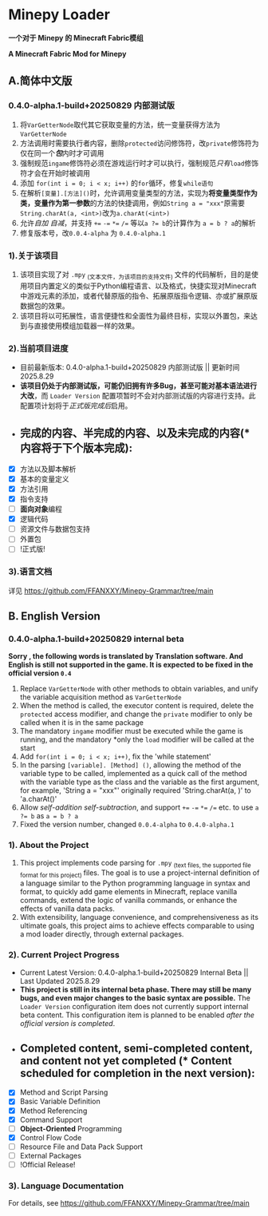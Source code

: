 # Minepy Loader

**一个对于 Minepy 的 Minecraft Fabric模组**  
   
**A Minecraft Fabric Mod for Minepy**

## A.简体中文版

### 0.4.0-alpha.1-build+20250829 内部测试版

  1. 将`VarGetterNode`取代其它获取变量的方法，统一变量获得方法为`VarGetterNode`
  2. 方法调用时需要执行者内容，删除`protected`访问修饰符，改`private`修饰符为仅在同一个***包***内时才可调用
  3. 强制规范`ingame`修饰符必须在游戏运行时才可以执行，强制规范*只有*`load`修饰符才会在开始时被调用
  4. 添加 `for(int i = 0; i < x; i++)` 的`for`循环，修复`while语句`
  5. 在解析`[变量].[方法]()`时，允许调用变量类型的方法，实现为**将变量类型作为类，变量作为第一参数**的方法的快捷调用，例如`String a = "xxx"`原需要`String.charAt(a, <int>)`改为`a.charAt(<int>)`
  6. 允许*自加* *自减*，并支持 `+=` `-=` `*=` `/=` 等以`a ?= b`的计算作为 `a = b ? a`的解析
  7. 修复版本号，改`0.0.4-alpha` 为 `0.4.0-alpha.1`

### 1).关于该项目
  1. 该项目实现了对 `.mpy` <sub> (文本文件，为该项目的支持文件) </sub> 文件的代码解析，目的是使用项目内置定义的类似于Python编程语言、以及格式，快捷实现对Minecraft中游戏元素的添加，或者代替原版的指令、拓展原版指令逻辑、亦或扩展原版数据包的效果。
  2. 该项目将以可拓展性，语言便捷性和全面性为最终目标，实现以外置包，来达到与直接使用模组加载器一样的效果。

### 2).当前项目进度
  - 目前最新版本: 0.4.0-alpha.1-build+20250829 内部测试版 || 更新时间 2025.8.29 
  - __该项目仍处于内部测试版，可能仍旧拥有许多Bug，甚至可能对基本语法进行大改__，而 `Loader Version` 配置项暂时不会对内部测试版的内容进行支持。此配置项计划将于*正式版完成后*启用。
  - 完成的内容、半完成的内容、以及未完成的内容(* 内容将于下个版本完成):
    -----------------------------------
  - [x] 方法以及脚本解析
  - [x] 基本的变量定义
  - [x] 方法引用
  - [x] 指令支持
  - [ ] **面向对象**编程
  - [x] 逻辑代码
  - [ ] 资源文件与数据包支持
  - [ ] 外置包
  - [ ] !正式版!
### 3).语言文档  
   详见 https://github.com/FFANXXY/Minepy-Grammar/tree/main


## B. English Version

### 0.4.0-alpha.1-build+20250829 internal beta

**Sorry , the following words is translated by Translation software. And English is still not supported in the game.
        It is expected to be fixed in the official version `0.4`**

  1. Replace `VarGetterNode` with other methods to obtain variables, and unify the variable acquisition method as `VarGetterNode`
  2. When the method is called, the executor content is required, delete the `protected` access modifier, and change the `private` modifier to only be called when it is in the same package
  3. The mandatory `ingame` modifier must be executed while the game is running, and the mandatory *only the `load` modifier will be called at the start
  4. Add `for(int i = 0; i < x; i++)`, fix the 'while statement'
  5. In the parsing `[variable]. [Method] ()`, allowing the method of the variable type to be called, implemented as a quick call of the method with the variable type as the class and the variable as the first argument, for example, 'String a = "xxx"' originally required 'String.charAt(a, <int>)' to 'a.charAt(<int>)'
  6. Allow *self-addition* *self-subtraction*, and support `+=` `-=` `*=` `/=` etc. to use `a ?= b` as `a = b ? a`
  7. Fixed the version number, changed `0.0.4-alpha` to `0.4.0-alpha.1`

### 1). About the Project
  1. This project implements code parsing for `.mpy` <sub> (text files, the supported file format for this project) </sub> files. The goal is to use a project-internal definition of a language similar to the Python programming language in syntax and format, to quickly add game elements in Minecraft, replace vanilla commands, extend the logic of vanilla commands, or enhance the effects of vanilla data packs.
  2. With extensibility, language convenience, and comprehensiveness as its ultimate goals, this project aims to achieve effects comparable to using a mod loader directly, through external packages.

### 2). Current Project Progress
  - Current Latest Version: 0.4.0-alpha.1-build+20250829 Internal Beta || Last Updated 2025.8.29
  - __This project is still in its internal beta phase. There may still be many bugs, and even major changes to the basic syntax are possible.__ The `Loader Version` configuration item does not currently support internal beta content. This configuration item is planned to be enabled *after the official version is completed*.
  - Completed content, semi-completed content, and content not yet completed (* Content scheduled for completion in the next version):
    -----------------------------------
  - [x] Method and Script Parsing
  - [x] Basic Variable Definition
  - [x] Method Referencing
  - [x] Command Support
  - [ ] **Object-Oriented** Programming
  - [x] Control Flow Code
  - [ ] Resource File and Data Pack Support
  - [ ] External Packages
  - [ ] !Official Release!

### 3). Language Documentation
   For details, see https://github.com/FFANXXY/Minepy-Grammar/tree/main
